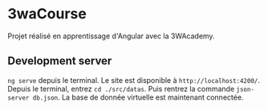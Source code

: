 # 3waCourse

Projet réalisé en apprentissage d'Angular avec la 3WAcademy.

## Development server

`ng serve` depuis le terminal. Le site est disponible à `http://localhost:4200/`.
Depuis le terminal, entrez `cd ./src/datas`. Puis rentrez la commande `json-server db.json`. La base de donnée virtuelle est maintenant connectée.
